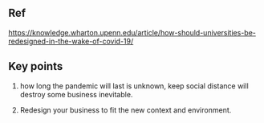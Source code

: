

## Ref 
https://knowledge.wharton.upenn.edu/article/how-should-universities-be-redesigned-in-the-wake-of-covid-19/

## Key points 
1. how long the pandemic will last is unknown, keep social distance will destroy some business inevitable.

1. Redesign your business to fit the new context and environment.


